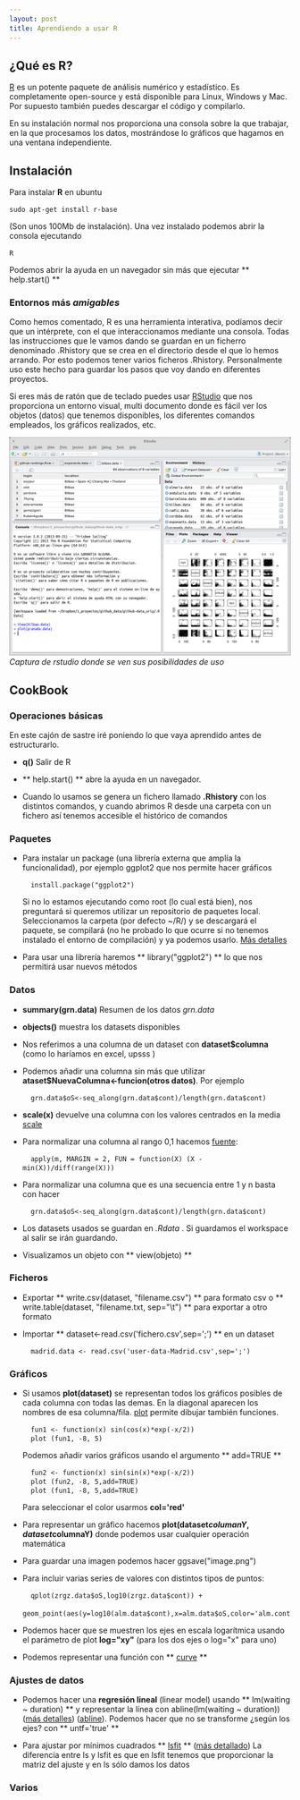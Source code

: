 ```yaml
---
layout: post
title: Aprendiendo a usar R
---
```


## ¿Qué es R?

[R](http://www.r-project.org/) es un potente paquete de análisis numérico y estadístico. Es completamente open-source y está disponible para Linux, Windows y Mac. Por supuesto también puedes descargar el código y compilarlo.

En su instalación normal nos proporciona una consola sobre la que trabajar, en la que procesamos los datos, mostrándose lo gráficos que hagamos en una ventana independiente.

## Instalación

Para instalar **R** en ubuntu

	sudo apt-get install r-base

(Son unos 100Mb de instalación).
Una vez instalado podemos abrir la consola ejecutando 

	R

Podemos abrir la ayuda en un navegador sin más que ejecutar ** help.start() **

### Entornos más _amigables_ 

Como hemos comentado, R es una herramienta interativa, podíamos decir que un intérprete, con el que interaccionamos mediante una consola. Todas las instrucciones que le vamos dando se guardan en un ficherro denominado .Rhistory que se crea en el directorio desde el que lo hemos arrando. Por esto podemos tener varios ficheros .Rhistory. Personalmente uso este hecho para guardar los pasos que voy dando en diferentes proyectos.

Si eres más de ratón que de teclado puedes usar [RStudio](www.rstudio.com) que nos proporciona un entorno visual, multi documento donde es fácil ver los objetos (datos) que tenemos disponibles, los diferentes comandos empleados, los gráficos realizados, etc.

![rstudio](https://raw.githubusercontent.com/javacasm/learningR/master/rstudio.png)
_Captura de rstudio donde se ven sus posibilidades de uso_


## CookBook

### Operaciones básicas

En este cajón de sastre iré poniendo lo que vaya aprendido antes de estructurarlo.

* **q()** Salir de R

* ** help.start() ** abre la ayuda en un navegador.

* Cuando lo usamos se genera un fichero llamado **.Rhistory** con los distintos comandos, y cuando abrimos R desde una carpeta con un fichero así tenemos accesible  el histórico de comandos

### Paquetes


* Para instalar un package (una librería externa que amplía la funcionalidad), por ejemplo ggplot2 que nos permite hacer gráficos

		install.package("ggplot2")

	Si no lo estamos ejecutando como root (lo cual está bien), nos preguntará si queremos utilizar un repositorio de paquetes local. Seleccionamos la carpeta (por defecto ~/R/) y se descargará el paquete, se compilará (no he probado lo que ocurre si no tenemos instalado el entorno de compilación) y ya podemos usarlo. [Más detalles](http://www.r-bloggers.com/installing-r-packages/)

* Para usar una librería haremos ** library("ggplot2") ** lo que nos permitirá usar nuevos métodos


### Datos

* **summary(grn.data)** Resumen de los datos _grn.data_

* **objects()**  muestra los datasets disponibles

* Nos referimos a una columna de un dataset con **dataset$columna** (como lo haríamos en excel, upsss )

* Podemos añadir una columna sin más que utilizar **ataset$NuevaColumna<-funcion(otros datos)**. Por ejemplo

	 	grn.data$oS<-seq_along(grn.data$cont)/length(grn.data$cont)

* **scale(x)** devuelve una columna con los valores centrados en la media [scale](https://stat.ethz.ch/R-manual/R-patched/library/base/html/scale.html)

* Para normalizar una columna al rango 0,1 hacemos [fuente](http://stackoverflow.com/questions/15468866/scaling-a-numeric-matrix-in-r-with-values-0-to-1):

		apply(m, MARGIN = 2, FUN = function(X) (X - min(X))/diff(range(X)))

* Para normalizar una columna que es una secuencia entre 1 y n basta con hacer

		grn.data$oS<-seq_along(grn.data$cont)/length(grn.data$cont)

* Los datasets usados se guardan en _.Rdata_ . Si guardamos el workspace al salir se irán guardando.

* Visualizamos un objeto con ** view(objeto) **


### Ficheros

* Exportar ** write.csv(dataset, "filename.csv") ** para formato csv o ** write.table(dataset, "filename.txt, sep="\t") ** para exportar a otro formato

* Importar ** dataset<-read.csv('fichero.csv',sep=';') ** en un dataset

		madrid.data <- read.csv('user-data-Madrid.csv',sep=';')


### Gráficos

* Si usamos **plot(dataset)** se representan todos los gráficos posibles de cada columna con todas las demas. En la diagonal aparecen los nombres de esa columna/fila. [plot](http://stat.ethz.ch/R-manual/R-devel/library/graphics/html/plot.html) permite dibujar también funciones.

		fun1 <- function(x) sin(cos(x)*exp(-x/2))
		plot (fun1, -8, 5)

	Podemos añadir varios gráficos usando el argumento ** add=TRUE **

		fun2 <- function(x) sin(sin(x)*exp(-x/2))
		plot (fun2, -8, 5,add=TRUE)
		plot (fun1, -8, 5,add=TRUE)

	Para seleccionar el color usarmos **col='red'**

* Para representar un gráfico hacemos **plot(dataset$columanY,dataset$columnaY)** donde podemos usar cualquier operación matemática

* Para guardar una imagen podemos hacer ggsave("image.png")

* Para incluir varias series de valores con distintos tipos de puntos: 

		qplot(zrgz.data$oS,log10(zrgz.data$cont)) + 
		geom_point(aes(y=log10(alm.data$cont),x=alm.data$oS,color='alm.cont'))  

* Podemos hacer que se muestren los ejes en escala logarítmica usando el parámetro de plot **log="xy"** (para los dos ejes o log="x" para uno)

* Podemos representar una función con ** [curve](http://astrostatistics.psu.edu/su07/R/html/graphics/html/curve.html) ** 

### Ajustes de datos

* Podemos hacer una **regresión lineal** (linear model) usando ** lm(waiting ~ duration) ** y representar la línea con abline(lm(waiting ~ duration)) ([más detalles](http://msenux.redwoods.edu/math/R/regression.php)) ([abline](https://stat.ethz.ch/R-manual/R-devel/library/graphics/html/abline.html)). Podemos hacer que no se transforme ¿según los ejes? con ** untf='true' **

* Para ajustar por mínimos cuadrados ** [lsfit](https://stat.ethz.ch/R-manual/R-patched/library/stats/html/lsfit.html) ** ([más detallado](http://sites.stat.psu.edu/~jls/stat511/lectures/lec10.pdf)) 
La diferencia entre ls y lsfit es que en lsfit tenemos que proporcionar la matriz del ajuste y en ls sólo damos los datos


### Varios



